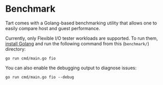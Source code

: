 # Benchmark

Tart comes with a Golang-based benchmarking utility that allows one to easily compare host and guest performance.

Currently, only Flexible I/O tester workloads are supported. To run them, [install Golang](https://go.dev/) and run the following command from this (`benchmark/`) directory:

```shell
go run cmd/main.go fio
```

You can also enable the debugging output to diagnose issues:

```shell
go run cmd/main.go fio --debug
```
